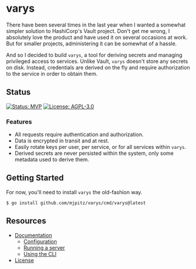 # varys

There have been several times in the last year when I wanted a somewhat simpler solution to HashiCorp's Vault project.
Don't get me wrong, I absolutely love the product and have used it on several occasions at work. But for smaller
projects, administering it can be somewhat of a hassle.

And so I decided to build `varys`, a tool for deriving secrets and managing privileged access to services. Unlike
Vault, `varys` doesn't store any secrets on disk. Instead, credentials are derived on the fly and require authorization
to the service in order to obtain them.

## Status

[![Status: MVP][status-img]][status-link]
[![License: AGPL-3.0][license-img]][license-link]

[status-img]: https://img.shields.io/badge/Status-MVP-lightgrey?style=flat-square
[status-link]: docs/blueprints

[license-img]: https://img.shields.io/github/license/mjpitz/varys?label=License&style=flat-square
[license-link]: LICENSE

### Features

* All requests require authentication and authorization.
* Data is encrypted in transit and at rest.
* Easily rotate keys per user, per service, or for all services within `varys`.
* Derived secrets are never persisted within the system, only some metadata used to derive them.

## Getting Started

For now, you'll need to install `varys` the old-fashion way.

```
$ go install github.com/mjpitz/varys/cmd/varys@latest
```

## Resources

- [Documentation](https://github.com/mjpitz/varys/wiki)
  - [Configuration](https://github.com/mjpitz/varys/wiki/Configuration)
  - [Running a server](https://github.com/mjpitz/varys/wiki/Running-a-server)
  - [Using the CLI](https://github.com/mjpitz/varys/wiki/Using-the-CLI)
- [License](LICENSE)
